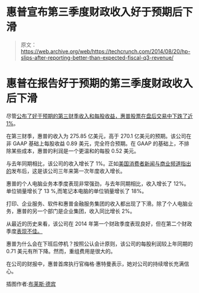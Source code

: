 # 惠普宣布第三季度财政收入好于预期后下滑 

> 原文：<https://web.archive.org/web/https://techcrunch.com/2014/08/20/hp-slips-after-reporting-better-than-expected-fiscal-q3-revenue/>

# 惠普在报告好于预期的第三季度财政收入后下滑

尽管[公布了好于预期的第三财季收入和每股收益，惠普股票在盘后交易中下跌了近 1%](https://web.archive.org/web/20221007051357/http://h30261.www3.hp.com/phoenix.zhtml?c=71087&p=irol-newsarticle&ID=1959911)。

在第三财季，惠普的收入为 275.85 亿美元，高于 270.1 亿美元的预期。该公司在非 GAAP 基础上每股收益 0.89 美元，完全符合预期。在 GAAP 的基础上，不排除某些成本，惠普的利润是一个更温和的每股 0.52 美元。

与去年同期相比，该公司的收入增长了 1%。正如[美国消费者新闻与商业频道指出的](https://web.archive.org/web/20221007051357/http://www.cnbc.com/id/101934484)发布后，这是该公司三年来第一次年度收入增长。

惠普的个人电脑业务本季度表现非常强劲，与去年同期相比，收入增长了 12%。单位销量增长了 13 %,而笔记本电脑的单位销量增长了 18%。

打印、企业服务、软件和惠普金融服务集团的收入都出现了下滑。除了个人电脑业务，惠普的另一个部门是企业集团，收入同比增长 2%。

从最近的历史来看，该公司在 2014 年第一个财政季度表现良好，但在第二个财政季度[表现不佳。](https://web.archive.org/web/20221007051357/https://beta.techcrunch.com/2014/05/22/hp-shares-dip-as-fq2-14-revenue-disappoints/)

惠普为什么会在下班后停机？按照公认会计原则，该公司的每股利润较上年同期的 0.71 美元有所下降。然而，重组费用是很大的。

在公司的财报中，惠普首席执行官梅格·惠特曼表示，她对公司的持续增长充满信心。

插图作者:[布莱斯·德宾](https://web.archive.org/web/20221007051357/http://www.brycedurbin.com/)